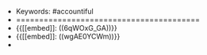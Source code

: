 - Keywords: #accountiful
- ========================================
- {{[[embed]]: ((6qWOxG_GA))}}
- {{[[embed]]: ((wgAE0YCWm))}}
- 

